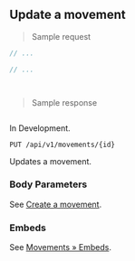 ## Update a movement

> Sample request

```java
// ...
```

```c
// ...
```

```csharp

```

```php

```

> Sample response

```json

```

<aside class="warning">
In Development.
</aside>

`PUT /api/v1/movements/{id}`

Updates a movement.

### Body Parameters

See [Create a movement](#create-a-movement).

### Embeds

See [Movements &raquo; Embeds](#embeds-for-movements).
